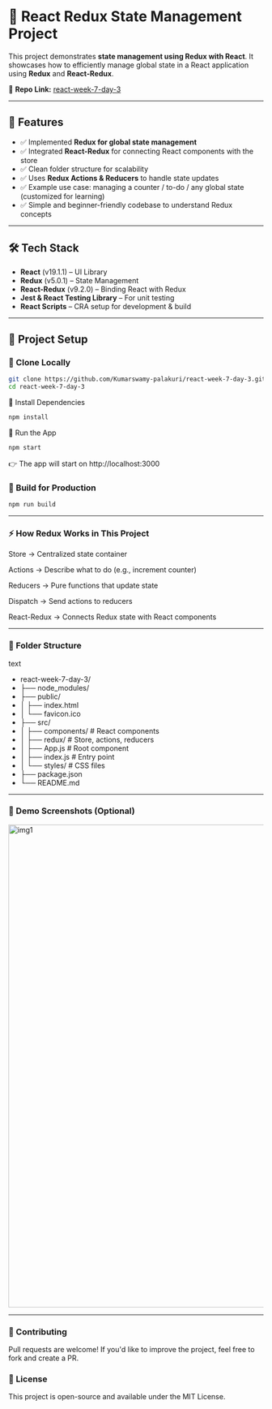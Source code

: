 # 🚀 React Redux State Management Project  

This project demonstrates **state management using Redux with React**. It showcases how to efficiently manage global state in a React application using **Redux** and **React-Redux**.  

🔗 **Repo Link:** [react-week-7-day-3](https://github.com/Kumarswamy-palakuri/react-week-7-day-3.git)  

---

## 📌 Features  
- ✅ Implemented **Redux for global state management**  
- ✅ Integrated **React-Redux** for connecting React components with the store  
- ✅ Clean folder structure for scalability  
- ✅ Uses **Redux Actions & Reducers** to handle state updates  
- ✅ Example use case: managing a counter / to-do / any global state (customized for learning)  
- ✅ Simple and beginner-friendly codebase to understand Redux concepts  

---

## 🛠️ Tech Stack  
- **React** (v19.1.1) – UI Library  
- **Redux** (v5.0.1) – State Management  
- **React-Redux** (v9.2.0) – Binding React with Redux  
- **Jest & React Testing Library** – For unit testing  
- **React Scripts** – CRA setup for development & build  

---

## 📂 Project Setup  

### 🔹 Clone Locally  
```bash
git clone https://github.com/Kumarswamy-palakuri/react-week-7-day-3.git
cd react-week-7-day-3
```
🔹 Install Dependencies
```bash
npm install
```
🔹 Run the App
```bash
npm start
```
👉 The app will start on http://localhost:3000


### 🔹 Build for Production
```bash
npm run build
```
---
### ⚡ How Redux Works in This Project
Store → Centralized state container

Actions → Describe what to do (e.g., increment counter)

Reducers → Pure functions that update state

Dispatch → Send actions to reducers

React-Redux → Connects Redux state with React components

---
### 📂 Folder Structure
text
- react-week-7-day-3/
- ├── node_modules/
- ├── public/
- │   ├── index.html
- │   └── favicon.ico
- ├── src/
- │   ├── components/      # React components
- │   ├── redux/           # Store, actions, reducers
- │   ├── App.js           # Root component
- │   ├── index.js         # Entry point
- │   └── styles/          # CSS files
- ├── package.json
- └── README.md
---
### 📸 Demo Screenshots (Optional)
<img width="1913" height="952" alt="img1" src="https://github.com/user-attachments/assets/5cf5e566-d1bf-4e60-b616-fd34cfc6c215" />

---
### 🤝 Contributing
Pull requests are welcome! If you'd like to improve the project, feel free to fork and create a PR.

### 📜 License
This project is open-source and available under the MIT License.
